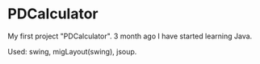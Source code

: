 # PDCalculator
My first project "PDCalculator".
3 month ago I have started learning Java.

Used: swing, migLayout(swing), jsoup.
